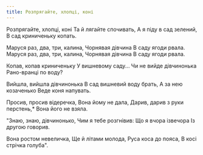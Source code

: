 ```yaml
---
title: Розпрягайте, хлопці, коні
---
```

Розпрягайте, хлопці, коні
Та й лягайте спочивать,
А я піду в сад зелений,
В сад криниченьку копать.

Маруся раз, два, три, калина, 
Чорнявая дiвчина 
В саду ягоди рвала. 
Маруся раз, два, три, калина, 
Чорнявая дiвчина 
В саду ягоди рвала.

Копав, копав криниченьку
У вишневому саду...
Чи не вийде дівчинонька
Рано-вранці по воду?

Вийшла, вийшла дівчинонька
В сад вишневий воду брать,
А за нею козаченько
Веде коня напувать.

Просив, просив відеречка,
Вона йому не дала,
Дарив, дарив з руки перстень,*
Вона його не взяла.

"Знаю, знаю, дівчинонько,
Чим я тебе розгнівив:
Що я вчора ізвечора
Із другою говорив.

Вона ростом невеличка,
Ще й літами молода,
Руса коса до пояса,
В косі стрічка голуба".